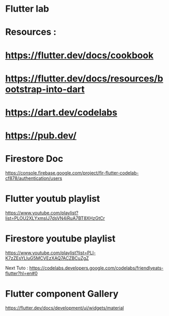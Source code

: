 # Flutter lab

# Resources :
# https://flutter.dev/docs/cookbook
# https://flutter.dev/docs/resources/bootstrap-into-dart
# https://dart.dev/codelabs
# https://pub.dev/

# Firestore Doc
https://console.firebase.google.com/project/fir-flutter-codelab-cf878/authentication/users

# Flutter youtub playlist
https://www.youtube.com/playlist?list=PLOU2XLYxmsIJ7dsVN4iRuA7BT8XHzGtCr

# Firestore youtube playlist
https://www.youtube.com/playlist?list=PLl-K7zZEsYLluG5MCVEzXAQ7ACZBCuZgZ

Next Tuto : https://codelabs.developers.google.com/codelabs/friendlyeats-flutter?hl=en#0

# Flutter component Gallery

https://flutter.dev/docs/development/ui/widgets/material
